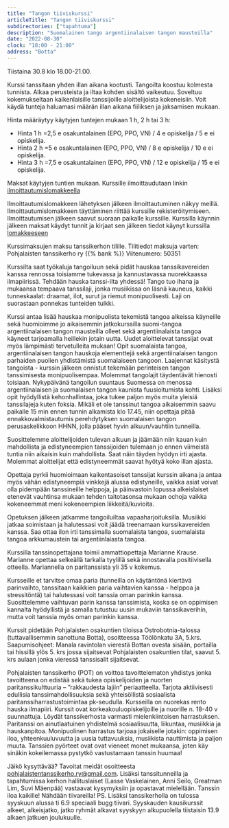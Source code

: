 ```yaml
---
title: "Tangon tiiviskurssi"
articleTitle: "Tangon tiiviskurssi"
subdirectories: ["tapahtuma"]
description: "Suomalainen tango argentiinalaisen tangon mausteilla"
date: "2022-08-30"
clock: "18:00 - 21:00"
address: "Botta"
---
```


Tiistaina 30.8 klo 18.00-21.00.

Kurssi tanssitaan yhden illan aikana kootusti. Tangoilta koostuu kolmesta tunnista. Alkaa perusteista ja iltaa kohden sisältö vaikeutuu. Soveltuu kokemukseltaan kaikenlaisille tanssijoille aloittelijoista kokeneisiin. Voit käydä tunteja haluamasi määrän illan aikana fiiliksen ja jaksamisen mukaan.

Hinta määräytyy käytyjen tuntejen mukaan 1 h, 2 h tai 3 h:
- Hinta 1 h =2,5 e osakuntalainen (EPO, PPO, VN) / 4 e opiskelija / 5 e ei opiskelija.
- Hinta 2 h =5 e osakuntalainen (EPO, PPO, VN) / 8 e opiskelija / 10 e ei opiskelija.
- Hinta 3 h =7,5 e osakuntalainen (EPO, PPO, VN) / 12 e opiskelija / 15 e ei opiskelija.

Maksat käytyjen tuntien mukaan. Kurssille ilmoittaudutaan linkin [ilmoittautumislomakkeella](https://docs.google.com/forms/d/e/1FAIpQLSeFqbPE0s89vnfz7I6IjsYB8IHHQ-ZUT01KxvIGlCLr61l5Hw/viewform?fbclid=IwAR254P9W0fp5vVhIeASRe3Hvj7pY0s_ivGMwTpodUoITFhHmG_yJwkDeFgo)

Ilmoittautumislomakkeen lähetyksen jälkeen ilmoittautuminen näkyy meillä. Ilmoittautumislomakkeen täyttäminen riittää kurssille rekisteröitymiseen. Ilmoittautumisen jälkeen saavut suoraan paikalle kurssille.
Kurssilla käynnin jälkeen maksat käydyt tunnit ja kirjaat sen jälkeen tiedot käynyt kurssilla [lomakkeeseen](https://docs.google.com/forms/d/e/1FAIpQLSe8_kUiv8dmDfNPxpBAtY-t0dVN3UvPKC7NeLx4vg50kuWvDg/viewform?fbclid=IwAR2BIZSPTQrJ7cjBYgs16B_YflS2ukhLVPiT2WgMutYJF9zLgrFZ3USnQRE)

Kurssimaksujen maksu tanssikerhon tilille. Tilitiedot maksuja varten:
Pohjalaisten tanssikerho ry
{{% bank %}}
Viitenumero: 50351

Kurssilta saat työkaluja tangoiluun sekä pidät hauskaa tanssikavereiden kanssa rennossa toisiamme tukevassa ja kannustavassa nuorekkaassa ilmapiirissä. Tehdään hauska tanssi-ilta yhdessä! Tango tuo ihana ja mukaansa tempaava tanssilaji, jonka musiikissa on läsnä kauneus, kaikki tunneskaalat: draamat, ilot, surut ja riemut monipuolisesti. Laji on suorastaan ponnekas tunteiden tulkki.

Kurssi antaa lisää hauskaa monipuolista tekemistä tangoa alkeissa käyneille sekä huomioimme jo aikaisemmin jatkokurssilla suomi-tangoa argentiinalaisen tangon mausteilla olleet sekä argentiinalaista tangoa käyneet tarjoamalla heillekin jotain uutta. Uudet aloittelevat tanssijat ovat myös lämpimästi tervetulleita mukaan! Opit suomalaista tangoa, argentiinalaisen tangon hauskoja elementtejä sekä argentiinalaisen tangon parhaiden puolien yhdistämistä suomalaiseen tangoon. Laajennat käsitystä tangoista - kurssin jälkeen onnistut tekemään perinteisen tangon tanssimisesta monipuolisempaa. Molemmat tangolajit täydentävät hienosti toisiaan. Nykypäivänä tangoilun suuntaus Suomessa on menossa argentiinalaisen ja suomalaisen tangon kaunista fuusioitumista kohti. Lisäksi opit hyödyllistä kehonhallintaa, joka tukee paljon myös muita yleisiä tanssilajeja kuten foksia. Mikäli et ole tanssinut tangoa aikaisemmin saavu paikalle 15 min ennen tunnin alkamista klo 17.45, niin opettaja pitää ennakkovalmistautumis perehdytyksen suomalaisen tangon perusaskelikkoon HHNN, jolla pääset hyvin alkuun/vauhtiin tunneilla.

Suosittelemme aloittelijoiden tulevan alkuun ja jäämään niin kauan kuin mahdollista ja edistyneempien tanssijoiden tulemaan jo ennen viimeistä tuntia niin aikaisin kuin mahdollista. Saat näin täyden hyödyn irti ajasta. Molemmat aloittelijat että edistyneemmät saavat hyötyä koko illan ajasta.

Opettaja pyrkii huomioimaan kaikentasoiset tanssijat kurssin aikana ja antaa myös vähän edistyneempiä vinkkejä alussa edistyneille, vaikka asiat voivat olla pidempään tanssineille helppoja, ja päinvastoin lopussa alkeislaiset etenevät vauhtinsa mukaan tehden taitotasonsa mukaan ochoja vaikka kokeneemmat meni kokeneempien liikkeitä/kuvioita.

Opetuksen jälkeen jatkamme tangoiluiltaa vapaaharjoituksilla. Musiikki jatkaa soimistaan ja halutessasi voit jäädä treenamaan kurssikavereiden kanssa. Saa ottaa ilon irti tanssimalla suomalaista tangoa, suomalaista tangoa arkkumaustein tai argentiinlaiasta tangoa.

Kurssilla tanssinopettajana toimii ammattiopettaja Marianne Krause. Marianne opettaa selkeällä tarkalla tyylillä sekä innostavalla positiivisella otteella. Mariannella on paritanssista yli 35 v kokemus.

Kursseille et tarvitse omaa paria (tunneilla on käytäntönä kiertävä parinvaihto, tanssitaan kaikkien paria vaihtavien kanssa - helppoa ja stressitöntä) tai halutessasi voit tanssia oman parinkin kanssa. Suosittelemme vaihtuvan parin kanssa tanssimista, koska se on oppimisen kannalta hyödyllistä ja samalla tutustuu uusin mukaviin tanssikaverihin, mutta voit tanssia myös oman parinkin kanssa.

Kurssit pidetään Pohjalaisten osakuntien tiloissa Ostrobotnia-talossa (tuttavallisemmin sanottuna Botta), osoitteessa Töölönkatu 3A, 5.krs. Saapumisohjeet: Manala ravintolan vierestä Bottan ovesta sisään, portailla tai hissillä ylös 5. krs jossa sijaitsevat Pohjalaisten osakuntien tilat, saavut 5. krs aulaan jonka vieressä tanssisalit sijaitsevat.

Pohjalaisten tanssikerho (POT) on voittoa tavoittelematon yhdistys jonka tavoitteena on edistää sekä tukea opiskelijoiden ja nuorten paritanssikulttuuria – ”rakkaudesta lajiin” periaatteella. Tarjota aktiivisesti edullisia tanssimahdollisuuksia sekä yhteisöllistä sosiaalista paritanssiharrastustoimintaa pk-seudulla. Kursseilla on nuorekas rento hauska ilmapiiri. Kurssit ovat korkeakouluopiskelijoille ja nuorille n. 18-40 v suunnattuja. Löydät tanssikerhosta varmasti mielenkiintoisen harrastuksen. Paritanssi on ainutlaatuinen yhdistelmä sosiaalisuutta, liikuntaa, musiikkia ja hauskanpitoa. Monipuolinen harrastus tarjoaa jokaiselle jotakin: oppimisen iloa, yhteenkuuluvuutta ja uusia tuttavuuksia, musiikista nauttimista ja paljon muuta. Tanssien pyörteet ovat ovat vieneet monet mukaansa, joten käy sinäkin kokeilemassa pystytkö vastustamaan tanssin huumaa!

Jäikö kysyttävää? Tavoitat meidät osoitteesta pohjalaistentanssikerho.ry@gmail.com. Lisäksi tanssitunneilla ja tapahtumissa kerhon hallituslaiset (Lasse Vaskelainen, Anni Seilo, Greatman Lim, Suvi Mäenpää) vastaavat kysymyksiin ja opastavat mielellään. Tanssin iloa kaikille! Nähdään tiivareilla!
PS. Lisäksi tanssikerholla on tulossa syyskuun alussa ti 6.9 speciaali bugg tiivari. Syyskauden kausikurssit alkeet, alkeisjatko, jatko ryhmät alkavat syyskyyn alkupuolella tiistaisin 13.9 alkaen jatkuen joulukuulle.
